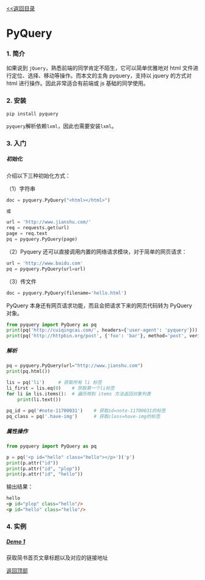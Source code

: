 <a href="../README.md" name="top"><<返回目录</a>

# PyQuery

### 1. 简介

如果说到 `jQuery`，熟悉前端的同学肯定不陌生，它可以简单优雅地对 html 文件进行定位、选择、移动等操作。而本文的主角 pyquery，支持以 jquery 的方式对 html 进行操作。因此非常适合有前端或 js 基础的同学使用。

### 2. 安装

```shell
pip install pyquery
```

`pyquery`解析依赖`lxml`，因此也需要安装`lxml`。

### 3. 入门

##### 初始化

介绍以下三种初始化方式：

（1）字符串

```python
doc = pyquery.PyQuery("<html></html>")

或

url = 'http://www.jianshu.com/'
req = requests.get(url)
page = req.text
pq = pyquery.PyQuery(page)

```

（2）Pyquery 还可以直接调用内置的网络请求模块，对于简单的网页请求：

```python
url = 'http://www.baidu.com'
pq = pyquery.PyQuery(url=url)
```
（3）传文件

```python
doc = pyquery.PyQuery(filename='hello.html')
```

PyQuery 本身还有网页请求功能，而且会把请求下来的网页代码转为 PyQuery 对象。

```python
from pyquery import PyQuery as pq
print(pq('http://cuiqingcai.com/', headers={'user-agent': 'pyquery'}))
print(pq('http://httpbin.org/post', {'foo': 'bar'}, method='post', verify=True))
```

##### 解析

```python
pq = pyquery.PyQuery(url="http://www.jianshu.com")
print(pq.html())	

lis = pq('li')	   # 获取所有 li 标签
li_first = lis.eq(0)	# 获取第一个li标签
for li in lis.items():	# 遍历用到 items 方法返回对象列表
    print(li.text())
    
pq_id = pq('#note-11700031')	# 获取id=note-11700031的标签
pq_class = pq('.have-img')		# 获取class=have-img的标签

```

##### 属性操作

```python
from pyquery import PyQuery as pq

p = pq('<p id="hello" class="hello"></p>')('p')
print(p.attr("id"))
print(p.attr("id", "plop"))
print(p.attr("id", "hello"))
```
输出结果：

```html
hello
<p id="plop" class="hello"/>
<p id="hello" class="hello"/>
```

### 4. 实例

##### [Demo 1](https://github.com/JHFighting/python_spider/blob/master/PyQuery/demo_1.py)

获取简书首页文章标题以及对应的链接地址



 [返回顶部](#top)